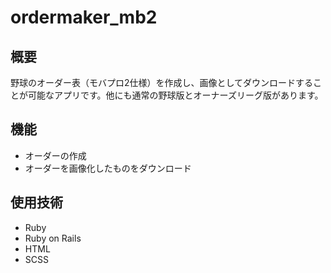 # ordermaker_mb2
## 概要
野球のオーダー表（モバプロ2仕様）を作成し、画像としてダウンロードすることが可能なアプリです。他にも通常の野球版とオーナーズリーグ版があります。
## 機能
* オーダーの作成
* オーダーを画像化したものをダウンロード
## 使用技術
* Ruby
* Ruby on Rails
* HTML
* SCSS
